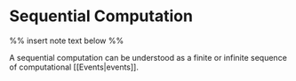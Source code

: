 <H1>Sequential Computation</H1>

%% insert note text below %%

A sequential computation can be understood as a finite or infinite sequence of computational [[Events|events]].